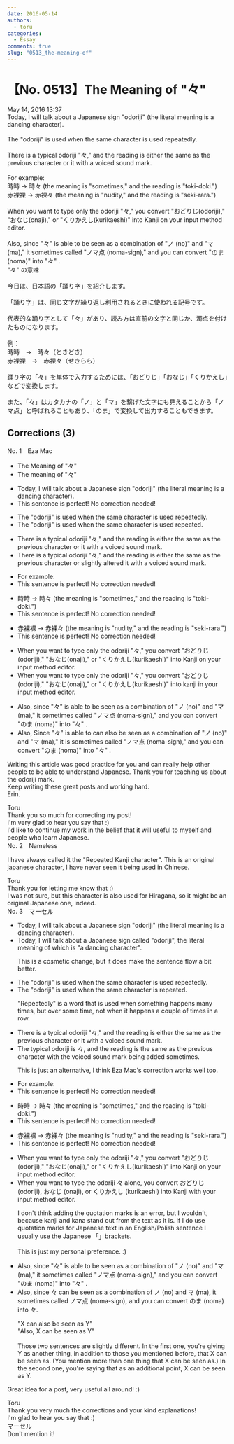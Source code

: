 ```yaml
---
date: 2016-05-14
authors:
  - toru
categories:
  - Essay
comments: true
slug: "0513_the-meaning-of"
---
```


# 【No. 0513】The Meaning of "々"
<div class="date">May 14, 2016 13:37</div>
<div id="post"><div id="body_show_ori">
Today, I will talk about a Japanese sign "odoriji" (the literal meaning is a dancing character).<br/><br/>The "odoriji" is used when the same character is used repeatedly.<br/><br/>There is a typical odoriji "々," and the reading is either the same as the previous character or it with a voiced sound mark.<br/><br/>For example:<br/>時時 → 時々 (the meaning is "sometimes," and the reading is "toki-doki.")<br/>赤裸裸 → 赤裸々 (the meaning is "nudity," and the reading is "seki-rara.")<br/><br/>When you want to type only the odoriji "々," you convert "おどりじ(odoriji)," "おなじ(onaji)," or "くりかえし(kurikaeshi)" into Kanji on your input method editor.<br/><br/>Also, since "々" is able to be seen as a combination of "ノ (no)" and "マ (ma)," it sometimes called "ノマ点 (noma-sign)," and you can convert "のま (noma)" into "々" .
</div></div>

<!-- more -->

<div id="post_ja"><div id="body_show_mo">
"々" の意味<br/><br/>今日は、日本語の「踊り字」を紹介します。<br/><br/>「踊り字」は、同じ文字が繰り返し利用されるときに使われる記号です。<br/><br/>代表的な踊り字として「々」があり、読み方は直前の文字と同じか、濁点を付けたものになります。<br/><br/>例：<br/>時時　→　時々（ときどき）<br/>赤裸裸　→　赤裸々（せきらら）<br/><br/>踊り字の「々」を単体で入力するためには、「おどりじ」「おなじ」「くりかえし」などで変換します。<br/><br/>また、「々」はカタカナの「ノ」と「マ」を繋げた文字にも見えることから「ノマ点」と呼ばれることもあり、「のま」で変換して出力することもできます。
</div></div>

## Corrections (3)
<div id="block"><div class="first_name"> No. 1　<span class="just_name">Eza Mac</span></div><div id="block2">
<ul class="correction_field">
<li class="incorrect">The Meaning of "々"</li>
<li class="corrected correct">
The meaning of "々"
</li>
</ul>
<ul class="correction_field">
<li class="incorrect">Today, I will talk about a Japanese sign "odoriji" (the literal meaning is a dancing character).</li>
<li class="corrected perfect">This sentence is perfect! No correction needed!</li>
</ul>
<ul class="correction_field">
<li class="incorrect">The "odoriji" is used when the same character is used repeatedly.</li>
<li class="corrected correct">
The "odoriji" is used when the same character is <span class="sline">used</span> repeated. 
</li>
</ul>
<ul class="correction_field">
<li class="incorrect">There is a typical odoriji "々," and the reading is either the same as the previous character or it with a voiced sound mark.</li>
<li class="corrected correct">
There is a typical odoriji "々," and the reading is either the same as the previous character or <span class="f_blue">slightly altered</span> <span class="sline">it</span> with a voiced sound mark.
</li>
</ul>
<ul class="correction_field">
<li class="incorrect">For example:</li>
<li class="corrected perfect">This sentence is perfect! No correction needed!</li>
</ul>
<ul class="correction_field">
<li class="incorrect">時時 → 時々 (the meaning is "sometimes," and the reading is "toki-doki.")</li>
<li class="corrected perfect">This sentence is perfect! No correction needed!</li>
</ul>
<ul class="correction_field">
<li class="incorrect">赤裸裸 → 赤裸々 (the meaning is "nudity," and the reading is "seki-rara.")</li>
<li class="corrected perfect">This sentence is perfect! No correction needed!</li>
</ul>
<ul class="correction_field">
<li class="incorrect">When you want to type only the odoriji "々," you convert "おどりじ(odoriji)," "おなじ(onaji)," or "くりかえし(kurikaeshi)" into Kanji on your input method editor.</li>
<li class="corrected correct">
When you want to type only the odoriji "々," you convert "おどりじ(odoriji)," "おなじ(onaji)," or "くりかえし(kurikaeshi)" into kanji <span class="f_blue">in </span>your input method editor.
</li>
</ul>
<ul class="correction_field">
<li class="incorrect">Also, since "々" is able to be seen as a combination of "ノ (no)" and "マ (ma)," it sometimes called "ノマ点 (noma-sign)," and you can convert "のま (noma)" into "々" .</li>
<li class="corrected correct">
<span class="sline">Also,</span><span class="f_blue"> S</span>ince "々" <span class="sline">is able to</span> <span class="f_blue">can also</span> be seen as a combination of "ノ (no)" and "マ (ma)," it <span class="f_blue">is </span>sometimes called "ノマ点 (noma-sign)," and you can convert "のま (noma)" into "々" .
</li>
</ul>
<p class="comment_small">
 Writing this article was good practice for you and can really help other people to be able to understand Japanese. Thank you for teaching us about the odoriji mark.
 <br/>
 Keep writing these great posts and working hard.
 <br/>
 Erin.
</p>

</div><div class="name"><span class="just_name">Toru</span><br>
Thank you so much for correcting my post!<br/>I'm very glad to hear you say that :)<br/>I'd like to continue my work in the belief that it will useful to myself and people who learn Japanese.
</div>
</div>
<div id="block"><div class="first_name"> No. 2　<span class="just_name">Nameless</span></div><div id="block2">
<p class="comment_small">
 I have always called it the "Repeated Kanji character". This is an original japanese character, I have never seen it being used in Chinese.
</p>

</div><div class="name"><span class="just_name">Toru</span><br>
Thank you for letting me know that :)<br/>I was not sure, but this character is also used for Hiragana, so it might be an original Japanese one, indeed.
</div>
</div>
<div id="block"><div class="first_name"> No. 3　<span class="just_name">マーセル</span></div><div id="block2">
<ul class="correction_field">
<li class="incorrect">Today, I will talk about a Japanese sign "odoriji" (the literal meaning is a dancing character).</li>
<li class="corrected correct">
Today, I will talk about a Japanese sign <span class="f_blue">called </span>"odoriji", the literal meaning <span class="f_blue">of which </span>is <span class="f_blue">"</span>a dancing character<span class="f_blue">"</span>.
<p class="correction_comment">This is a cosmetic change, but it does make the sentence flow a bit better.</p>
</li>
</ul>
<ul class="correction_field">
<li class="incorrect">The "odoriji" is used when the same character is used repeatedly.</li>
<li class="corrected correct">
The "odoriji" is used when the same character is <span class="f_blue">repeated</span>.
<p class="correction_comment">"Repeatedly" is a word that is used when something happens many times, but over some time, not when it happens a couple of times in a row.</p>
</li>
</ul>
<ul class="correction_field">
<li class="incorrect">There is a typical odoriji "々," and the reading is either the same as the previous character or it with a voiced sound mark.</li>
<li class="corrected correct">
<span class="f_blue">The typical odoriji is </span>々, and the reading is the same as the previous character <span class="f_blue">with the voiced sound mark being added sometimes</span>.
<p class="correction_comment">This is just an alternative, I think Eza Mac's correction works well too.</p>
</li>
</ul>
<ul class="correction_field">
<li class="incorrect">For example:</li>
<li class="corrected perfect">This sentence is perfect! No correction needed!</li>
</ul>
<ul class="correction_field">
<li class="incorrect">時時 → 時々 (the meaning is "sometimes," and the reading is "toki-doki.")</li>
<li class="corrected perfect">This sentence is perfect! No correction needed!</li>
</ul>
<ul class="correction_field">
<li class="incorrect">赤裸裸 → 赤裸々 (the meaning is "nudity," and the reading is "seki-rara.")</li>
<li class="corrected perfect">This sentence is perfect! No correction needed!</li>
</ul>
<ul class="correction_field">
<li class="incorrect">When you want to type only the odoriji "々," you convert "おどりじ(odoriji)," "おなじ(onaji)," or "くりかえし(kurikaeshi)" into Kanji on your input method editor.</li>
<li class="corrected correct">
When you want to type the odoriji 々<span class="f_blue"> alone,</span> you convert おどりじ (odoriji), おなじ (onaji), or くりかえし (kurikaeshi) into Kanji <span class="f_blue">with</span> your input method editor.
<p class="correction_comment">I don't think adding the quotation marks is an error, but I wouldn't, because kanji and kana stand out from the text as it is. If I do use quotation marks for Japanese text in an English/Polish sentence I usually use the Japanese 「」brackets. <br/><br/>This is just my personal preference. :)</p>
</li>
</ul>
<ul class="correction_field">
<li class="incorrect">Also, since "々" is able to be seen as a combination of "ノ (no)" and "マ (ma)," it sometimes called "ノマ点 (noma-sign)," and you can convert "のま (noma)" into "々" .</li>
<li class="corrected correct">
Also, since 々 <span class="f_blue">can</span> be seen as a combination of ノ (no) and マ (ma), it sometimes called ノマ点 (noma-sign), and you can convert のま (noma) into 々.
<p class="correction_comment">"X can also be seen as Y"<br/>"Also, X can be seen as Y"<br/><br/>Those two sentences are slightly different. In the first one, you're giving Y as another thing, in addition to those you mentioned before, that X can be seen as. (You mention more than one thing that X can be seen as.) In the second one, you're saying that as an additional point, X can be seen as Y.</p>
</li>
</ul>
<p class="comment_small">
 Great idea for a post, very useful all around! :)
</p>

</div><div class="name"><span class="just_name">Toru</span><br>
Thank you very much the corrections and your kind explanations!<br/>I'm glad to hear you say that :)
</div>
<div class="name"><span class="just_name">マーセル</span><br>
Don't mention it!
</div>
</div>

